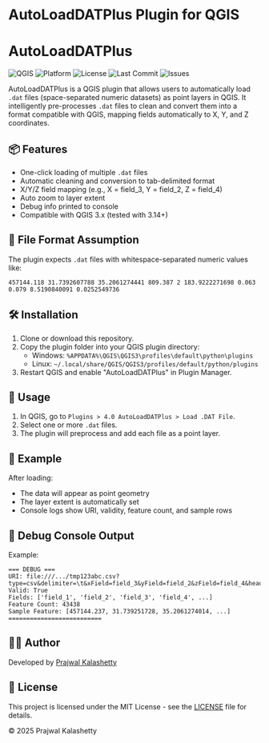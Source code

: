 # AutoLoadDATPlus Plugin for QGIS
# AutoLoadDATPlus

![QGIS](https://img.shields.io/badge/QGIS-3.14+-green?logo=qgis)
![Platform](https://img.shields.io/badge/Platform-Windows%20%7C%20Linux%20%7C%20macOS-blue)
![License](https://img.shields.io/github/license/Hubber86/AutoLoadDATPlus)
![Last Commit](https://img.shields.io/github/last-commit/Hubber86/AutoLoadDATPlus)
![Issues](https://img.shields.io/github/issues/Hubber86/AutoLoadDATPlus)


AutoLoadDATPlus is a QGIS plugin that allows users to automatically load `.dat` files (space-separated numeric datasets) as point layers in QGIS. It intelligently pre-processes `.dat` files to clean and convert them into a format compatible with QGIS, mapping fields automatically to X, Y, and Z coordinates.

## 📦 Features

- One-click loading of multiple `.dat` files
- Automatic cleaning and conversion to tab-delimited format
- X/Y/Z field mapping (e.g., X = field_3, Y = field_2, Z = field_4)
- Auto zoom to layer extent
- Debug info printed to console
- Compatible with QGIS 3.x (tested with 3.14+)

## 📂 File Format Assumption

The plugin expects `.dat` files with whitespace-separated numeric values like:
```
457144.118 31.7392607788 35.2061274441 809.387 2 183.9222271698 0.063 0.079 8.5190840091 0.0252549736
```

## 🛠 Installation

1. Clone or download this repository.
2. Copy the plugin folder into your QGIS plugin directory:
   - Windows: `%APPDATA%\QGIS\QGIS3\profiles\default\python\plugins`
   - Linux: `~/.local/share/QGIS/QGIS3/profiles/default/python/plugins`
3. Restart QGIS and enable "AutoLoadDATPlus" in Plugin Manager.

## 🚀 Usage

1. In QGIS, go to `Plugins > 4.0 AutoLoadDATPlus > Load .DAT File`.
2. Select one or more `.dat` files.
3. The plugin will preprocess and add each file as a point layer.

## 📸 Example

After loading:
- The data will appear as point geometry
- The layer extent is automatically set
- Console logs show URI, validity, feature count, and sample rows

## 🔧 Debug Console Output

Example:
```
=== DEBUG ===
URI: file:///.../tmp123abc.csv?type=csv&delimiter=\t&xField=field_3&yField=field_2&zField=field_4&header=no&...
Valid: True
Fields: ['field_1', 'field_2', 'field_3', 'field_4', ...]
Feature Count: 43438
Sample Feature: [457144.237, 31.739251728, 35.2061274014, ...]
==========================
```

## 🧑‍💻 Author

Developed by [Prajwal Kalashetty](https://github.com/Hubber86)

## 📄 License

This project is licensed under the MIT License - see the [LICENSE](LICENSE) file for details.

© 2025 Prajwal Kalashetty

